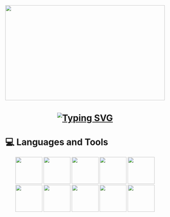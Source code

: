 <div> 
    <img height="300px" width="100%" src="https://user-images.githubusercontent.com/43012445/105452071-411e4880-5c43-11eb-8ae2-4de61f310bf9.gif" />
       <h1 align="center">
	      <a href="https://git.io/typing-svg">
		      <img src="https://readme-typing-svg.demolab.com?font=Press+Start+2P&pause=1000&color=00B735&random=false&width=435&lines=Access+Granted!;Greetings%2C+friend!;You+are+welcome+here;Browse+freely+%3A)" alt="Typing SVG" />
        </a>
       </h1>
    <h1>💻 Languages and Tools</h1>
    <section backgroundColor="white" align="center">
        <img width="85px" src="https://cdn.jsdelivr.net/gh/devicons/devicon@latest/icons/html5/html5-original.svg" />         
        <img width="85px" src="https://cdn.jsdelivr.net/gh/devicons/devicon@latest/icons/css3/css3-original.svg" />          
        <img width="85px" src="https://cdn.jsdelivr.net/gh/devicons/devicon@latest/icons/javascript/javascript-original.svg" />          
        <img width="85px" src="https://cdn.jsdelivr.net/gh/devicons/devicon@latest/icons/typescript/typescript-original.svg" />          
        <img width="85px" src="https://cdn.jsdelivr.net/gh/devicons/devicon@latest/icons/react/react-original.svg" />          
        <img width="85px" src="https://cdn.jsdelivr.net/gh/devicons/devicon@latest/icons/angularjs/angularjs-original.svg" />
	      <img width="85px" src="https://cdn.jsdelivr.net/gh/devicons/devicon@latest/icons/nextjs/nextjs-line-wordmark.svg" />
        <img width="85px" src="https://cdn.jsdelivr.net/gh/devicons/devicon@latest/icons/nodejs/nodejs-original-wordmark.svg" />          
        <img width="85px" src="https://cdn.jsdelivr.net/gh/devicons/devicon@latest/icons/express/express-original-wordmark.svg" />          
        <img width="85px" src="https://cdn.jsdelivr.net/gh/devicons/devicon@latest/icons/mongodb/mongodb-original-wordmark.svg" />
    </section>
</div>
